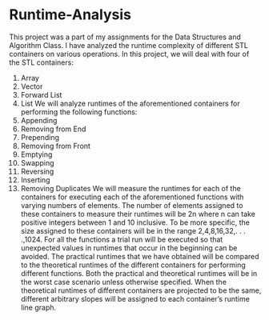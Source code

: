 # Runtime-Analysis
This project was a part of my assignments for the Data Structures and Algorithm Class. I have analyzed the runtime complexity of different STL containers on various operations.
In this project, we will deal with four of the STL containers:
1. Array
2. Vector
3. Forward List
4. List
We will analyze runtimes of the aforementioned containers for performing the following functions:
1. Appending
2. Removing from End
3. Prepending
4. Removing from Front
5. Emptying
6. Swapping
7. Reversing
8. Inserting
9. Removing Duplicates
We will measure the runtimes for each of the containers for executing each of the aforementioned functions
with varying numbers of elements. The number of elements assigned to these containers to measure their
runtimes will be 2n where n can take positive integers between 1 and 10 inclusive. To be more specific, the
size assigned to these containers will be in the range 2,4,8,16,32,. . . .,1024. For all the functions a trial run will
be executed so that unexpected values in runtimes that occur in the beginning can be avoided. The practical
runtimes that we have obtained will be compared to the theoretical runtimes of the different containers for
performing different functions. Both the practical and theoretical runtimes will be in the worst case scenario
unless otherwise specified. When the theoretical runtimes of different containers are projected to be the same,
different arbitrary slopes will be assigned to each container’s runtime line graph.
